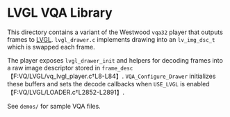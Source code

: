 # LVGL VQA Library

This directory contains a variant of the Westwood `vqa32` player that outputs
frames to [LVGL](https://lvgl.io). `lvgl_drawer.c` implements drawing into an
`lv_img_dsc_t` which is swapped each frame.

The player exposes `lvgl_drawer_init` and helpers for decoding frames into a raw
image descriptor stored in `frame_desc`【F:VQ/LVGL/vq_lvgl_player.c†L8-L84】.
`VQA_Configure_Drawer` initializes these buffers and sets the decode callbacks
when `USE_LVGL` is enabled【F:VQ/LVGL/LOADER.c†L2852-L2891】.

See `demos/` for sample VQA files.
